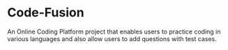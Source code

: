 # Code-Fusion
An Online Coding Platform project that enables users to practice coding in various languages and also allow users to add questions with test cases.
